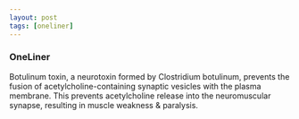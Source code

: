 ```yaml
---
layout: post
tags: [oneliner]
---
```



### OneLiner

Botulinum toxin, a neurotoxin formed by Clostridium botulinum, prevents the fusion of acetylcholine-containing synaptic vesicles with the plasma membrane. This prevents acetylcholine release into the neuromuscular synapse, resulting in muscle weakness & paralysis.
